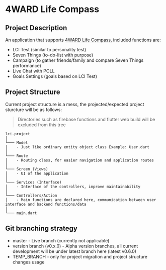 # 4WARD Life Compass

## Project Description
An application that supports [4WARD Life Compass](https://4wardlc.com/), included functions are:
- LCI Test (similar to personality test)
- Seven Things (to-do-list with purpose)
- Campaign (to gather friends/family and compare Seven Things performance)
- Live Chat with POLL
- Goals Settings (goals based on LCI Test)

## Project Structure
Current project structure is a mess, the projected/expected project sturcture will be as follows:
>Directories such as firebase functions and flutter web build will be excluded from this tree
```
lci-project
│
└─── Model
│    - Just like ordinary entity object class Example: User.dart
│
└─── Route
│    - Routing class, for easier navigation and application routes
│
└─── Screen (Views)
│    - UI of the application
│
└─── Services (Interface)
│    - Interface of the controllers, improve maintainability
│
└─── Controllers/Action
│    - Main functions are declared here, communication between user interface and backend functions/data
│
└─── main.dart
```

## Git branching strategy
- master - Live branch (currently not applicable)
- version branch (v0.x.0) - Alpha version branches, all current development will be under latest branch here (latest v0.6.0)
- TEMP_BRANCH - only for project migration and project structure changes usage
